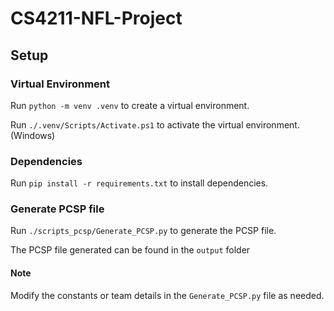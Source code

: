 # CS4211-NFL-Project

## Setup

### Virtual Environment
Run `python -m venv .venv` to create a virtual environment.

Run `./.venv/Scripts/Activate.ps1` to activate the virtual environment. (Windows)

### Dependencies
Run `pip install -r requirements.txt` to install dependencies.

### Generate PCSP file
Run `./scripts_pcsp/Generate_PCSP.py` to generate the PCSP file.

The PCSP file generated can be found in the `output` folder

#### Note
Modify the constants or team details in the `Generate_PCSP.py` file as needed.
